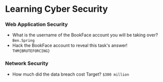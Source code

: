 # Learning Cyber Security

### Web Application Security
- What is the username of the BookFace account you will be taking over? `Ben.Spring`
- Hack the BookFace account to reveal this task's answer! `THM{BRUTEFORCING}`

### Network Security
- How much did the data breach cost Target? `$300 million`
